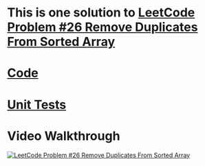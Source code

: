 # This is one solution to [LeetCode Problem #26 Remove Duplicates From Sorted Array](https://leetcode.com/problems/remove-duplicates-from-sorted-array/) 

# [Code](remove_duplicates_from_sorted_array.py)

# [Unit Tests](remove_duplicates_from_sorted_array_test.py )


# Video Walkthrough

[![LeetCode Problem #26 Remove Duplicates From Sorted Array](https://img.youtube.com/vi/FCRWN-ByQTY/0.jpg)](https://www.youtube.com/watch?v=FCRWN-ByQTY)
